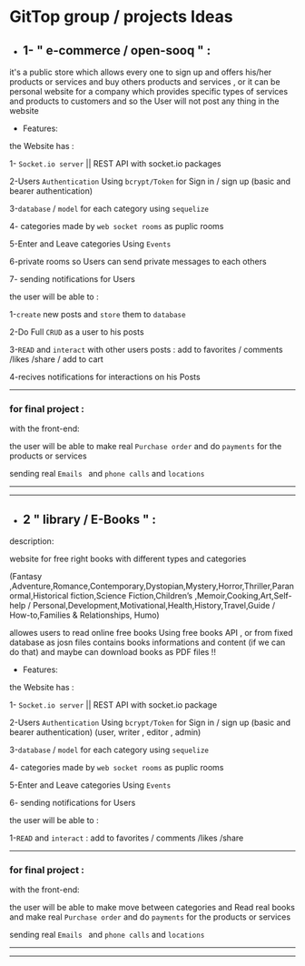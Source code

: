 # GitTop group / projects Ideas



- ## 1-  " e-commerce / open-sooq " :
it's a public store  which allows every one to sign up and offers his/her products or services and buy others products and services , or it can be personal website for  a company which provides specific types of services and products to customers and so the User will not post any thing in the website 



-  Features:

the Website has :

1- `Socket.io server` || REST API with socket.io packages

2-Users `Authentication` Using `bcrypt/Token`  for Sign in / sign up (basic and bearer authentication)

3-`database` / `model` for each category using `sequelize `

4- categories made by `web socket rooms` as puplic rooms  

5-Enter and Leave categories Using `Events`

6-private rooms so Users can send private messages to each others  

7- sending notifications for Users 


 the user will be able to :

1-`create` new posts and `store` them to `database`

2-Do Full `CRUD` as a user to his posts

3-`READ` and `interact` with other users posts : add to favorites / comments /likes /share / add to cart

4-recives notifications for interactions on his Posts

----------

### for final project : 


with the front-end:

the user will be able to make real `Purchase order` and do `payments` for the products or services 

sending real `Emails ` and `phone calls` and `locations`


-------------
--------
- ## 2  " library / E-Books " :
description: 

website for free right books with different types and categories 

(Fantasy ,Adventure,Romance,Contemporary,Dystopian,Mystery,Horror,Thriller,Paranormal,Historical fiction,Science Fiction,Children’s ,Memoir,Cooking,Art,Self-help / Personal,Development,Motivational,Health,History,Travel,Guide / How-to,Families & Relationships, Humo)

allowes users to read online free books Using free books API , or from fixed database as josn files contains books informations and content (if we can do that)  and maybe can download books as PDF files !! 

-  Features:

the Website has :

1- `Socket.io server` || REST API with socket.io package

2-Users `Authentication` Using `bcrypt/Token`  for Sign in / sign up (basic and bearer authentication)
(user, writer , editor , admin)

3-`database` / `model` for each category using `sequelize `

4- categories made by `web socket rooms` as puplic rooms  

5-Enter and Leave categories Using `Events`

6- sending notifications for Users 


 the user will be able to :

1-`READ` and `interact` : add to favorites / comments /likes /share 


----------

### for final project : 


with the front-end:

the user will be able to make move between categories and Read real books and make real `Purchase order` and do `payments` for the products or services 

sending real `Emails ` and `phone calls` and `locations`

--------
----

